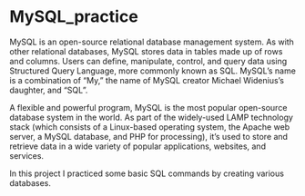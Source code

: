 # MySQL_practice
MySQL is an open-source relational database management system. As with other relational databases, MySQL stores data in tables made up of rows and columns. Users can define, manipulate, control, and query data using Structured Query Language, more commonly known as SQL. MySQL’s name is a combination of “My,” the name of MySQL creator Michael Widenius’s daughter, and “SQL”.

A flexible and powerful program, MySQL is the most popular open-source database system in the world. As part of the widely-used LAMP technology stack (which consists of a Linux-based operating system, the Apache web server, a MySQL database, and PHP for processing), it’s used to store and retrieve data in a wide variety of popular applications, websites, and services.

In this project I practiced some basic SQL commands by creating various databases.
